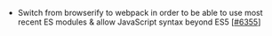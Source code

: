  - Switch from browserify to webpack in order to be able to use most recent ES modules & allow JavaScript syntax beyond ES5 [[#6355](https://github.com/plotly/plotly.js/pull/6355)]